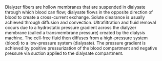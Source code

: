 Dialyzer fibers are hollow membranes that are suspended in dialysate through which blood can flow; dialysate flows in the opposite direction of blood to create a cross-current exchange. Solute clearance is usually achieved through diffusion and convection. Ultrafiltration and fluid removal occurs due to a hydrostatic pressure gradient across the dialyzer membrane (called a transmembrane pressure) created by the dialysis machine. The cell-free fluid then diffuses from a high-pressure system (blood) to a low-pressure system (dialysate). The pressure gradient is achieved by positive pressurization of the blood compartment and negative pressure via suction applied to the dialysate compartment.